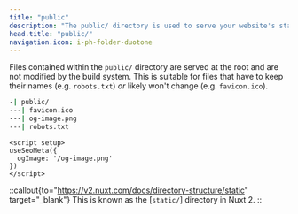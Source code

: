 ```yaml
---
title: "public"
description: "The public/ directory is used to serve your website's static assets."
head.title: "public/"
navigation.icon: i-ph-folder-duotone
---
```


Files contained within the `public/` directory are served at the root and are not modified by the build system. This is suitable for files that have to keep their names (e.g. `robots.txt`) _or_ likely won't change (e.g. `favicon.ico`).

```bash [Directory structure]
-| public/
---| favicon.ico
---| og-image.png
---| robots.txt
```

```vue [app.vue]
<script setup>
useSeoMeta({
  ogImage: '/og-image.png'
})
</script>
```

::callout{to="https://v2.nuxt.com/docs/directory-structure/static" target="_blank"}
This is known as the [`static/`] directory in Nuxt 2.
::
